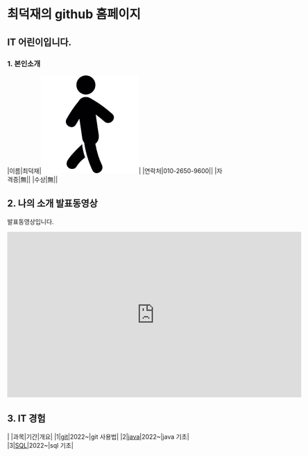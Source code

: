 # 최덕재의 github 홈페이지
## IT 어린이입니다.

### 1. 본인소개

|이름|최덕재|<img src="image.png"/>|
|연락처|010-2650-9600||
|자격증|無||
|수상|無||

## 2. 나의 소개 발표동영상
발표동영상입니다.
<iframe width="678" height="381" src="https://www.youtube.com/embed/KUbjOWGh_Kw" title="YouTube video player" frameborder="0" allow="accelerometer; autoplay; clipboard-write; encrypted-media; gyroscope; picture-in-picture" allowfullscreen></iframe>

## 3. IT 경험

| |과목|기간|개요|
|1|[git](https://cdj6995.github.io)|2022~|git 사용법|
|2|[java](https://cdj6995.github.io)|2022~|java 기초|
|3|[SQL](https://cdj6995.github.io)|2022~|sql 기초|
